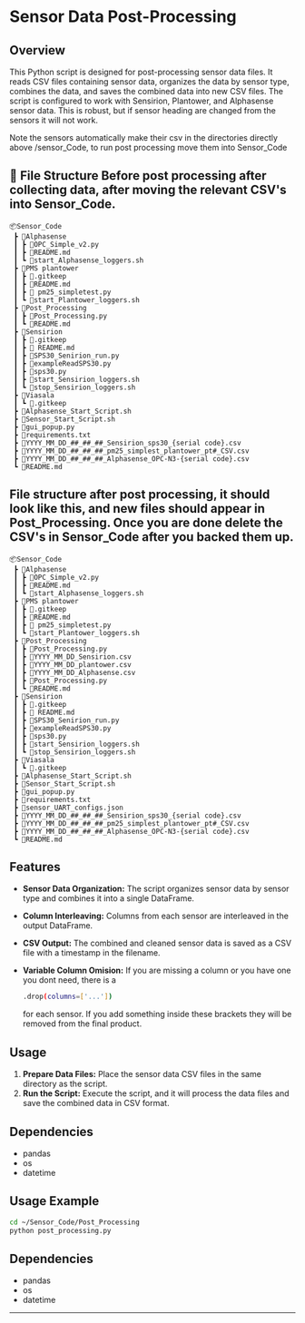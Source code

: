 # Sensor Data Post-Processing

## Overview

This Python script is designed for post-processing sensor data files. It reads CSV files containing sensor data, organizes the data by sensor type, combines the data, and saves the combined data into new CSV files. The script is configured to work with Sensirion, Plantower, and Alphasense sensor data.
This is robust, but if sensor heading are changed from the sensors it will not work.

Note the sensors automatically make their csv in the directories directly above /sensor_Code, to run post processing move them into Sensor_Code


## 📝 File Structure Before post processing after collecting data, after moving the relevant CSV's into Sensor_Code.

```text
📦Sensor_Code
 ┣ 📂Alphasense                        
 ┃ ┣ 📄OPC_Simple_v2.py
 ┃ ┣ 📄README.md
 ┃ ┗ 📄start_Alphasense_loggers.sh
 ┣ 📂PMS plantower
 ┃ ┣ 📄.gitkeep
 ┃ ┣ 📄README.md
 ┃ ┣ 📄 pm25_simpletest.py
 ┃ ┗ 📄start_Plantower_loggers.sh
 ┣ 📂Post_Processing
 ┃ ┣ 📄Post_Processing.py
 ┃ ┗ 📄README.md
 ┣ 📂Sensirion
 ┃ ┣ 📄.gitkeep
 ┃ ┣ 📄 README.md
 ┃ ┣ 📄SPS30_Senirion_run.py
 ┃ ┣ 📄exampleReadSPS30.py
 ┃ ┣ 📄sps30.py
 ┃ ┣ 📄start_Sensirion_loggers.sh
 ┃ ┗ 📄stop_Sensirion_loggers.sh
 ┣ 📂Viasala
 ┃ ┗ 📄.gitkeep
 ┣ 📄Alphasense_Start_Script.sh
 ┣ 📄Sensor_Start_Script.sh
 ┣ 📄gui_popup.py
 ┣ 📄requirements.txt
 ┣ 📄YYYY_MM_DD_##_##_##_Sensirion_sps30_{serial code}.csv
 ┣ 📄YYYY_MM_DD_##_##_##_pm25_simplest_plantower_pt#_CSV.csv
 ┣ 📄YYYY_MM_DD_##_##_##_Alphasense_OPC-N3-{serial code}.csv
 ┗ 📄README.md
```

## File structure after post processing, it should look like this, and new files should appear in Post_Processing. Once you are done delete the CSV's in Sensor_Code after you backed them up.

```text
📦Sensor_Code
 ┣ 📂Alphasense                         
 ┃ ┣ 📄OPC_Simple_v2.py
 ┃ ┣ 📄README.md
 ┃ ┗ 📄start_Alphasense_loggers.sh
 ┣ 📂PMS plantower
 ┃ ┣ 📄.gitkeep
 ┃ ┣ 📄README.md
 ┃ ┣ 📄 pm25_simpletest.py
 ┃ ┗ 📄start_Plantower_loggers.sh
 ┣ 📂Post_Processing
 ┃ ┣ 📄Post_Processing.py
 ┃ ┣ 📄YYYY_MM_DD_Sensirion.csv
 ┃ ┣ 📄YYYY_MM_DD_plantower.csv
 ┃ ┣ 📄YYYY_MM_DD_Alphasense.csv
 ┃ ┣ 📄Post_Processing.py
 ┃ ┗ 📄README.md
 ┣ 📂Sensirion
 ┃ ┣ 📄.gitkeep
 ┃ ┣ 📄 README.md
 ┃ ┣ 📄SPS30_Senirion_run.py
 ┃ ┣ 📄exampleReadSPS30.py
 ┃ ┣ 📄sps30.py
 ┃ ┣ 📄start_Sensirion_loggers.sh
 ┃ ┗ 📄stop_Sensirion_loggers.sh
 ┣ 📂Viasala
 ┃ ┗ 📄.gitkeep
 ┣ 📄Alphasense_Start_Script.sh
 ┣ 📄Sensor_Start_Script.sh
 ┣ 📄gui_popup.py
 ┣ 📄requirements.txt
 ┣ 📄sensor_UART_configs.json
 ┣ 📄YYYY_MM_DD_##_##_##_Sensirion_sps30_{serial code}.csv
 ┣ 📄YYYY_MM_DD_##_##_##_pm25_simplest_plantower_pt#_CSV.csv
 ┣ 📄YYYY_MM_DD_##_##_##_Alphasense_OPC-N3-{serial code}.csv
 ┗ 📄README.md
```





## Features

- **Sensor Data Organization:** The script organizes sensor data by sensor type and combines it into a single DataFrame.
- **Column Interleaving:** Columns from each sensor are interleaved in the output DataFrame.
- **CSV Output:** The combined and cleaned sensor data is saved as a CSV file with a timestamp in the filename.
- **Variable Column Omision:** If you are missing a column or you have one you dont need, there is a
  ```bash
  .drop(columns=['...'])
  ```

   for each sensor. If you add something inside these brackets they will be removed from the final product.

## Usage

1. **Prepare Data Files:** Place the sensor data CSV files in the same directory as the script.
2. **Run the Script:** Execute the script, and it will process the data files and save the combined data in CSV format.

## Dependencies

- pandas
- os
- datetime

## Usage Example

```bash
cd ~/Sensor_Code/Post_Processing
python post_processing.py 
```
## Dependencies

- pandas
- os
- datetime

---
